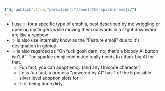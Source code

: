 ```yaml
---
{"dg-publish":true,"permalink":"/about/the-sparkle-emoji/"}
---
```


- I use ✨ for a specific type of emphis, best described by me wriggling or opening my fingers while moving them outwards in a slight downward arc like a rainbow
- ✨ is also use internally know as the "Feature emoji" due to it's designation in gitmoji
- ✨ is also regarded as "Oh fuck gosh darn, no, that's a bloody AI button isn't it". The sparkle emoji committee really needs to attack big AI for that.
	- Fun fact, you can adopt emoji (and any Unicode character)
	- Less fun fact, a process "powered by AI" has 1 of the 5 possible silver level adoption slots for ✨
	- ✨ is being done dirty.